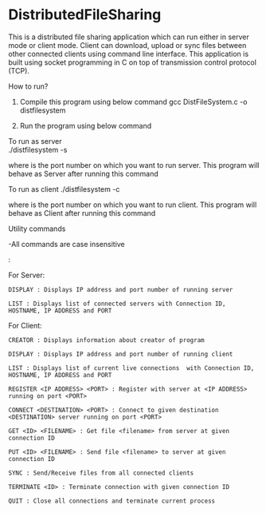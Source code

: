 # DistributedFileSharing
This is a distributed file sharing application which can run either in server mode or client mode. Client can download, upload or sync files between other connected clients using command line interface. This application is built using socket programming in C on top of transmission control protocol (TCP).

How to run?

1. Compile this program using below command
  gcc DistFileSystem.c -o distfilesystem

2. Run the program using below command
  
  To run as server  
    ./distfilesystem -s <port-Num>
  
  where <port-Num> is the port number on which you want to run server. This program will behave as Server after running this command

  To run as client
    ./distfilesystem -c <port-Num>
  
  where <port-Num> is the port number on which you want to run client. This program will behave as Client after running this command
  
Utility commands

-All commands are case insensitive
 
 <COMMAND> : <DESCRIPTION OF COMMAND>
  
  For Server:
    
    DISPLAY : Displays IP address and port number of running server
    
    LIST : Displays list of connected servers with Connection ID, HOSTNAME, IP ADDRESS and PORT
    
    
  For Client:
    
    CREATOR : Displays information about creator of program
    
    DISPLAY : Displays IP address and port number of running client
    
    LIST : Displays list of current live connections  with Connection ID, HOSTNAME, IP ADDRESS and PORT
    
    REGISTER <IP ADDRESS> <PORT> : Register with server at <IP ADDRESS> running on port <PORT>
    
    CONNECT <DESTINATION> <PORT> : Connect to given destination <DESTINATION> server running on port <PORT>
    
    GET <ID> <FILENAME> : Get file <filename> from server at given connection ID
    
    PUT <ID> <FILENAME> : Send file <filename> to server at given connection ID
    
    SYNC : Send/Receive files from all connected clients
    
    TERMINATE <ID> : Terminate connection with given connection ID
    
    QUIT : Close all connections and terminate current process
